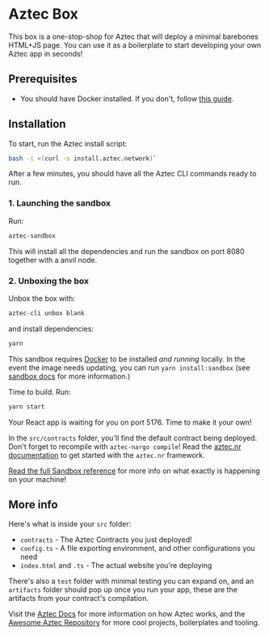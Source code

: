 # Aztec Box

This box is a one-stop-shop for Aztec that will deploy a minimal barebones HTML+JS page. You can use it as a boilerplate to start developing your own Aztec app in seconds!

## Prerequisites

- You should have Docker installed. If you don't, follow [this guide](https://docs.aztec.network/dev_docs/getting_started/quickstart#install-docker).

## Installation

To start, run the Aztec install script:

```bash
bash -i <(curl -s install.aztec.network)`
```

After a few minutes, you should have all the Aztec CLI commands ready to run.

### 1. Launching the sandbox

Run:

```bash
aztec-sandbox
```

This will install all the dependencies and run the sandbox on port 8080 together with a anvil node.

### 2. Unboxing the box

Unbox the box with:

```bash
aztec-cli unbox blank
```

and install dependencies:

```bash
yarn
```

This sandbox requires [Docker](https://www.docker.com/) to be installed _and running_ locally. In the event the image needs updating, you can run `yarn install:sandbox` (see [sandbox docs](https://docs.aztec.network/developers/cli/main) for more information.)

Time to build. Run:

```bash
yarn start
```

Your React app is waiting for you on port 5176. Time to make it your own!

In the `src/contracts` folder, you'll find the default contract being deployed. Don't forget to recompile with `aztec-nargo compile`! Read the [aztec.nr documentation](https://docs.aztec.network/dev_docs/contracts/main) to get started with the `aztec.nr` framework.

[Read the full Sandbox reference](https://docs.aztec.network/dev_docs/cli/sandbox-reference) for more info on what exactly is happening on your machine!

## More info

Here's what is inside your `src` folder:

- `contracts` - The Aztec Contracts you just deployed!
- `config.ts` - A file exporting environment, and other configurations you need
- `index.html` and `.ts` - The actual website you're deploying

There's also a `test` folder with minimal testing you can expand on, and an `artifacts` folder should pop up once you run your app, these are the artifacts from your contract's compilation.

Visit the [Aztec Docs](https://docs.aztec.network) for more information on how Aztec works, and the [Awesome Aztec Repository](https://github.com/AztecProtocol/awesome-aztec) for more cool projects, boilerplates and tooling.
